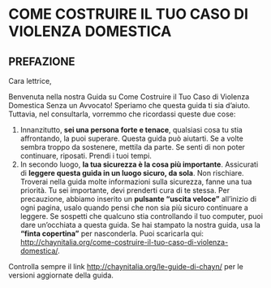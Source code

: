 <h1>COME COSTRUIRE IL TUO CASO DI VIOLENZA DOMESTICA</h1>
<h2>PREFAZIONE</h2>
<p>Cara lettrice,</p>
<p>Benvenuta nella nostra Guida su Come Costruire il Tuo Caso di Violenza Domestica Senza un Avvocato! Speriamo che questa guida ti sia d’aiuto. Tuttavia, nel consultarla, vorremmo che ricordassi queste due cose:</p>
<ol>
    <li>Innanzitutto, <strong>sei una persona forte e tenace</strong>, qualsiasi cosa tu stia affrontando, la puoi superare. Questa guida può aiutarti. Se a volte sembra troppo da sostenere, mettila da parte. Se senti di non poter continuare, riposati. Prendi i tuoi tempi. 
</li>
    <li>In secondo luogo, <strong>la tua sicurezza è la cosa più importante</strong>. Assicurati di <strong>leggere questa guida in un luogo sicuro, da sola</strong>. Non rischiare. Troverai nella guida molte informazioni sulla sicurezza, fanne una tua priorità. Tu sei importante, devi prenderti cura di te stessa. Per precauzione, abbiamo inserito un <strong>pulsante “uscita veloce”</strong> all’inizio di ogni pagina, usalo quando pensi che non sia più sicuro continuare a leggere. Se sospetti che qualcuno stia controllando il tuo computer, puoi dare un’occhiata a questa guida. Se hai stampato la nostra guida, usa la <strong>“finta copertina”</strong> per nasconderla. Puoi scaricarla qui: <a href="http://chaynitalia.org/come-costruire-il-tuo-caso-di-violenza-domestica/.">http://chaynitalia.org/come-costruire-il-tuo-caso-di-violenza-domestica/</a>.</li>
</ol>
<p>Controlla sempre il link <a href="http://chaynitalia.org/le-guide-di-chayn/">http://chaynitalia.org/le-guide-di-chayn/</a> per le versioni aggiornate della guida.</p>
